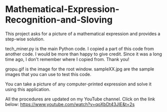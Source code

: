 # Mathematical-Expression-Recognition-and-Sloving
This project asks for a picture of a mathematical expression and provides a step-wise solution.

tech_miner.py is the main Python code.
I copied a part of this code from another code. I would be more than happy to give credit. Since it was a long time ago, I don't remember where I copied from. Thank you!

gropu.gif is the image for the root window.
sampleXX.jpg are the sample images that you can use to test this code.

You can take a picture of any computer-printed expression and solve it using this application.

All the procedures are updated on my YouTube channel. Click on the link below:
https://www.youtube.com/watch?v=qoXbDt43JIE&t=2s
